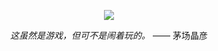 <p align="center">
  <a href="https://github.com/ylsislove">
    <img src="https://github-readme-stats.vercel.app/api?username=ylsislove&count_private=true&show_icons=true&hide=contribs&include_all_commits=true&theme=vue" />
  </a>
</p>


<p align="center"><i>这虽然是游戏，但可不是闹着玩的。</i>  —— 茅场晶彦</p>
